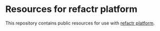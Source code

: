 # Resources for refactr platform

This repository contains public resources for use with [refactr platform](https://refactr.it/).